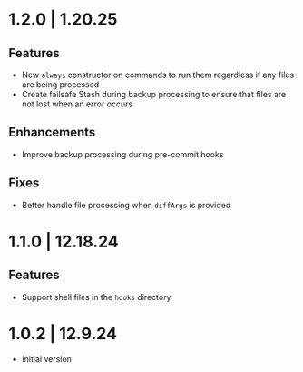 <!--  -->

# 1.2.0 | 1.20.25

## Features

- New `always` constructor on commands to run them regardless if any files are being processed
- Create failsafe Stash during backup processing to ensure that files are not lost when an error occurs

## Enhancements

- Improve backup processing during pre-commit hooks

## Fixes

- Better handle file processing when `diffArgs` is provided

# 1.1.0 | 12.18.24

## Features

- Support shell files in the `hooks` directory

# 1.0.2 | 12.9.24

- Initial version
